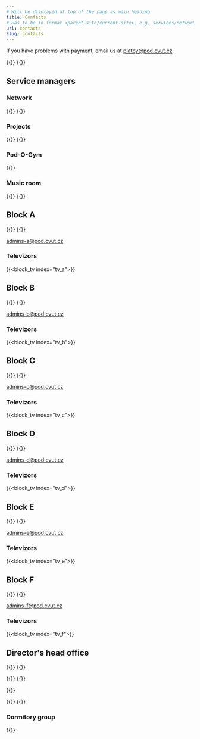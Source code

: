 ```yaml
---
# Will be displayed at top of the page as main heading
title: Contacts
# Has to be in format <parent-site/current-site>, e.g. services/network (notice missing slash at the beginning)
url: contacts
slug: contacts
---
```

If you have problems with payment, email us at <platby@pod.cvut.cz>.

{{<contact index="chairman" role="Chairman">}}
{{<contact index="vice_chairman" role="Vicechairman">}}

## Service managers
### Network

{{<contact index="system_admin" role="System administrator">}}
{{<contact index="network_admin" role="Network administrator">}}

### Projects

{{<contact index="project_admin" role="Project manager">}}
{{<contact index="project_admin_deputy" role="Deputy project manager">}}

### Pod-O-Gym

{{<contact index="gym_admin" role="Pod-O-Gym manager">}}

### Music room

{{<contact index="music_room_admin" role="Music room manager">}}
{{<contact index="music_room_admin_deputy" role="Deputy music room manager">}}

## Block A

{{<contact index="blok_a_admin" role="Block A administrator">}}
{{<contact index="blok_a_admin_deputy" role="Deputy block A administrator">}}

<admins-a@pod.cvut.cz>

### Televizors

{{<block_tv index="tv_a">}}

## Block B

{{<contact index="blok_b_admin" role="Block B administrator">}}
{{<contact index="blok_b_admin_deputy" role="Deputy block B administrator">}}

<admins-b@pod.cvut.cz>

### Televizors

{{<block_tv index="tv_b">}}

## Block C

{{<contact index="blok_c_admin" role="Block C administrator">}}
{{<contact index="blok_c_admin_deputy" role="Deputy block C administrator">}}

<admins-c@pod.cvut.cz>

### Televizors

{{<block_tv index="tv_c">}}

## Block D

{{<contact index="blok_d_admin" role="Block D administrator">}}
{{<contact index="blok_d_admin_deputy" role="Deputy block D administrator">}}

<admins-d@pod.cvut.cz>

### Televizors

{{<block_tv index="tv_d">}}

## Block E

{{<contact index="blok_e_admin" role="Block E administrator">}}
{{<contact index="blok_e_admin_deputy" role="Deputy block E administrator">}}

<admins-e@pod.cvut.cz>

### Televizors

{{<block_tv index="tv_e">}}

## Block F

{{<contact index="blok_f_admin" role="Block F administrator">}}
{{<contact index="blok_f_admin_deputy" role="Deputy block F administrator">}}

<admins-f@pod.cvut.cz>

### Televizors

{{<block_tv index="tv_f">}}

## Director's head office

{{<contact index="printer_manager" role="Printer manager">}}
{{<contact index="printer_manager_deputy" role="Deputy printer manager">}}

{{<contact index="lab_manager" role="Pod-O-Lab manager">}}
{{<contact index="lab_manager_deputy" role="Deputy Pod-O-Lab manager">}}

{{<contact index="bike_room_manager" role="Bike room manager">}}

{{<contact index="pc_room_manager" role="PC room manager">}}
{{<contact index="hr_manager" role="HR manager">}}

### Dormitory group

{{<contact index="dormitory_group_manager" role="Head of dormitory group">}}
